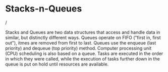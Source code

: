 # Stacks-n-Queues

/

Stacks and Queues are two data structures that access and handle data in similar, but distinctly different ways. Queues operate on FIFO ("first in, first out"), itmes are removed from first to last. Queues use the enqueue (last priority) and dequeue (top priority) method. Computer processing unit (CPU) scheduling is also based on a queue. Tasks are executed in the order in which they were called, while the execution of tasks further down in the queue is put on hold until resources are available.

